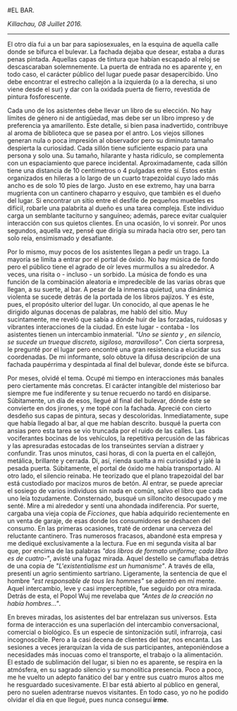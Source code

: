 
#EL BAR.

_Killachau, 08 Juillet 2016._

***


El otro día fui a un bar para sapiosexuales, en la esquina de aquella calle donde se bifurca el bulevar. La fachada dejaba que desear, estaba a duras penas pintada. Aquellas capas de tintura que habían escapado al reloj se descascaraban solemnemente. La puerta de entrada no es aparente y, en todo caso, el carácter público del lugar puede pasar desapercibido. Uno debe encontrar el estrecho callejón a la izquierda (o a la derecha, si uno viene desde el sur) y dar con la oxidada puerta de fierro, revestida de pintura fosforescente.

Cada uno de los asistentes debe llevar un libro de su elección. No hay límites de género ni de antigüedad, mas debe ser un libro impreso y de preferencia ya amarillento. Este detalle, si bien pasa inadvertido, contribuye al aroma de biblioteca que se pasea por el antro. Los viejos sillones generan nula o poca impresión al observador pero su diminuto tamaño despierta la curiosidad. Cada sillón tiene suficiente espacio para una persona y solo una. Su tamaño, hilarante y hasta ridículo, se complementa con un espaciamiento que parece incidental. Aproximadamente, cada sillón tiene una distancia de 10 centímetros o 4 pulgadas entre sí. Estos están organizados en hileras a lo largo de un cuarto trapezoidal cuyo lado más ancho es de solo 10 pies de largo. Justo en ese extremo, hay una barra mugrienta con un cantinero chaparro y esquivo, que también es el dueño del lugar. Si encontrar un sitio entre el desfile de pequeños muebles es difícil, robarle una palabrita al dueño es una tarea compleja. Este individuo carga un semblante taciturno y sanguíneo; además, parece evitar cualquier interacción con sus quietos clientes. En una ocasión, lo vi sonreír. Por unos segundos, aquella vez, pensé que dirigía su mirada hacia otro ser, pero tan solo reía, ensimismado y desafiante. 

Por lo mismo, muy pocos de los asistentes llegan a pedir un trago. La mayoría se limita a entrar por el portal de óxido. No hay música de fondo pero el público tiene el agrado de oír leves murmullos a su alrededor. A veces, una risita o - incluso - un sorbido. La música de fondo es una función de la combinación aleatoria e impredecible de las varias obras que llegan, a su suerte, al bar. A pesar de la inmensa quietud, una dinámica violenta se sucede detrás de la portada de los libros pajizos. Y es éste, pues, el propósito ulterior del lugar. Un conocido, al que apenas le he dirigido algunas docenas de palabras, me habló del sitio. Muy sucintamente, me reveló que sabía a dónde huir de las forzadas, ruidosas y vibrantes interacciones de la ciudad. En este lugar - contaba - los asistentes tienen un intercambio inmaterial. *"Uno se sienta y , en silencio, se sucede un trueque discreto, sigiloso, maravilloso"*. Con cierta sorpresa, le pregunté por el lugar pero encontré una gran resistencia a elucidar sus coordenadas. De mi informante, solo obtuve la difusa descripción de una fachada paupérrima y despintada al final del bulevar, donde éste se bifurca.

Por meses, olvidé el tema. Ocupé mi tiempo en interacciones más banales pero ciertamente más concretas. El carácter intangible del misterioso bar siempre me fue indiferente y su tenue recuerdo no tardó en disiparse. Súbitamente, un día de esos, llegué al final del bulevar, dónde éste se convierte en dos jirones, y me topé con la fachada. Aprecié con cierto desdeño sus capas de pintura, secas y descoloridas. Inmediatamente, supe que había llegado al bar, al que me habían descrito. busqué la puerta con ansias pero esta tarea se vio truncada por el ruido de las calles. Las vociferantes bocinas de los vehículos, la repetitiva percusión de las fábricas y las apresuradas estocadas de los transeúntes servían a distraer y confundir. Tras unos minutos, casi horas, di con la puerta en el callejón,  metálica, brillante y cerrada. Di, así, rienda suelta a mi curiosidad y jalé la pesada puerta. Súbitamente, el portal de óxido me había transportado. Al otro lado, el silencio reinaba. He teorizado que el plano trapezoidal del bar está custodiado por macizos muros de betón. Al entrar, se puede apreciar el sosiego de varios individuos sin nada en común, salvo el libro que cada uno leía tozudamente. Consternado, busqué un silloncito desocupado y me senté. Mire a mi alrededor y sentí una ahondada indiferencia. Por suerte, cargaba una vieja copia de *Ficciones*, que había adquirido recientemente en un venta de garaje, de esas donde los consumidores se deshacen del consumo. En las primeras ocasiones, traté de ordenar una cerveza del reluctante cantinero. Tras numerosos fracasos, abandoné esta empresa y me dediqué exclusivamente a la lectura. Fue en mi segunda visita al bar que, por encima de las palabras *"dos libros de formato uniforme; cada libro es de cuatro-"*, avisté una fugaz mirada. Aquel destello se camuflaba detrás de una copia de *"L'existentialisme est un humanisme"*. A través de ella, presentí un agrio sentimiento sartriano. Ligeramente, la sentencia de que el hombre *"est responsable de tous les hommes"* se adentró en mí mente. Aquel intercambio, leve y casi imperceptible, fue seguido por otra mirada. Detrás de esta, el Popol Wuj me revelaba que *"Antes de la creación no había hombres..."*. 

En breves miradas, los asistentes del bar entrelazan sus universos. Esta forma de interacción es una superlación del intercambio conversacional, comercial o biológico. Es un especie de sintonización sutil, infrarroja, casi incognoscible. Pero a la casi decena de clientes del bar, nos encanta. Las sesiones a veces  jerarquizan la vida de sus participantes, anteponiéndose a necesidades más inocuas como el transporte, el trabajo o la alimentación. El estado de sublimación del lugar, si bien no es aparente, se respira en la atmósfera, en su sagrado silencio y su monolítica presencia. Poco a poco, me he vuelto un adepto fanático del bar y entre sus cuatro muros altos me he resguardado sucesivamente. El bar está abierto al público en general, pero no suelen adentrarse nuevos visitantes. En todo caso, yo no he podido olvidar el día en que llegué, pues nunca conseguí **irme**.

